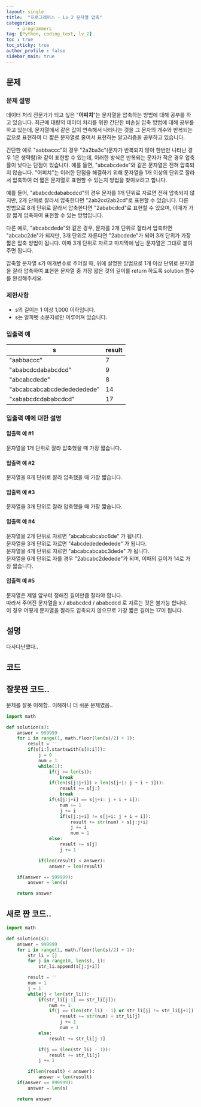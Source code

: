 ```yaml
---
layout: single
title:  "프로그래머스 - Lv 2 문자열 압축"
categories: 
    - programmers
tag: [Python, coding_test, lv_2]
toc : true
toc_sticky: true
author_profile : false
sidebar_main: true
---
```


문제
-----
### 문제 설명

데이터 처리 전문가가 되고 싶은 "**어피치**"는 문자열을 압축하는 방법에 대해 공부를 하고 있습니다. 최근에 대량의 데이터 처리를 위한 간단한 비손실 압축 방법에 대해 공부를 하고 있는데, 문자열에서 같은 값이 연속해서 나타나는 것을 그 문자의 개수와 반복되는 값으로 표현하여 더 짧은 문자열로 줄여서 표현하는 알고리즘을 공부하고 있습니다.

간단한 예로 "aabbaccc"의 경우 "2a2ba3c"(문자가 반복되지 않아 한번만 나타난 경우 1은 생략함)와 같이 표현할 수 있는데, 이러한 방식은 반복되는 문자가 적은 경우 압축률이 낮다는 단점이 있습니다. 예를 들면, "abcabcdede"와 같은 문자열은 전혀 압축되지 않습니다. "어피치"는 이러한 단점을 해결하기 위해 문자열을 1개 이상의 단위로 잘라서 압축하여 더 짧은 문자열로 표현할 수 있는지 방법을 찾아보려고 합니다.

예를 들어, "ababcdcdababcdcd"의 경우 문자를 1개 단위로 자르면 전혀 압축되지 않지만, 2개 단위로 잘라서 압축한다면 "2ab2cd2ab2cd"로 표현할 수 있습니다. 다른 방법으로 8개 단위로 잘라서 압축한다면 "2ababcdcd"로 표현할 수 있으며, 이때가 가장 짧게 압축하여 표현할 수 있는 방법입니다.

다른 예로, "abcabcdede"와 같은 경우, 문자를 2개 단위로 잘라서 압축하면 "abcabc2de"가 되지만, 3개 단위로 자른다면 "2abcdede"가 되어 3개 단위가 가장 짧은 압축 방법이 됩니다. 이때 3개 단위로 자르고 마지막에 남는 문자열은 그대로 붙여주면 됩니다.

압축할 문자열 s가 매개변수로 주어질 때, 위에 설명한 방법으로 1개 이상 단위로 문자열을 잘라 압축하여 표현한 문자열 중 가장 짧은 것의 길이를 return 하도록 solution 함수를 완성해주세요.

### 제한사항

- s의 길이는 1 이상 1,000 이하입니다.
- s는 알파벳 소문자로만 이루어져 있습니다.

### 입출력 예

|s|result|
|---|---|
|"aabbaccc"|7|
|"ababcdcdababcdcd"|9|
|"abcabcdede"|8|
|"abcabcabcabcdededededede"|14|
|"xababcdcdababcdcd"|17|

### 입출력 예에 대한 설명

#### 입출력 예 #1

문자열을 1개 단위로 잘라 압축했을 때 가장 짧습니다.

#### 입출력 예 #2

문자열을 8개 단위로 잘라 압축했을 때 가장 짧습니다.

#### 입출력 예 #3

문자열을 3개 단위로 잘라 압축했을 때 가장 짧습니다.

#### 입출력 예 #4

문자열을 2개 단위로 자르면 "abcabcabcabc6de" 가 됩니다.   
문자열을 3개 단위로 자르면 "4abcdededededede" 가 됩니다.   
문자열을 4개 단위로 자르면 "abcabcabcabc3dede" 가 됩니다.   
문자열을 6개 단위로 자를 경우 "2abcabc2dedede"가 되며, 이때의 길이가 14로 가장 짧습니다.   

#### 입출력 예 #5

문자열은 제일 앞부터 정해진 길이만큼 잘라야 합니다.   
따라서 주어진 문자열을 x / ababcdcd / ababcdcd 로 자르는 것은 불가능 합니다.   
이 경우 어떻게 문자열을 잘라도 압축되지 않으므로 가장 짧은 길이는 17이 됩니다.   

설명
------
다사다난했다..

코드
------

## 잘못짠 코드.. 

문제를 잘못 이해함.. 이해하니 더 쉬운 문제였음..

``` python
import math

def solution(s):
    answer = 999999
    for i in range(1, math.floor(len(s)/2) + 1):
        result = ''
        if(s[i:].startswith(s[0:i])):
            j = 0
            num = 1
            while(1):
                if(j >= len(s)):
                    break
                if(len(s[j:j+i]) > len(s[j+i: j + i + i])):
                    result += s[j:]
                    break
                if(s[j:j+i] == s[j+i: j + i + i]):
                    num += 1
                    j += i
                    if(s[j:j+i] != s[j+i: j + i + i]):
                        result += str(num) + s[j:j+i]
                        j += i
                        num = 1
                else:
                    result += s[j]
                    j += 1

            if(len(result) < answer):
                answer = len(result)

    if(answer == 999999):
        answer = len(s)

    return answer
```

## 새로 짠 코드..

``` python
import math

def solution(s):
    answer = 999999
    for i in range(1, math.floor(len(s)/2) + 1):
        str_li = []
        for j in range(0, len(s), i):
            str_li.append(s[j:j+i])

        result = ''
        num = 1
        j = 1
        while(j < len(str_li)):
            if(str_li[j-1] == str_li[j]):
                num += 1
                if(j == (len(str_li) - 1) or str_li[j] != str_li[j+1]):
                    result += str(num) + str_li[j]
                    j += 1
                    num = 1
            else:
                result += str_li[j-1]

            if(j == (len(str_li) - 1)):
                result += str_li[j]
            j += 1

        if(len(result) < answer):
            answer = len(result)
    if(answer == 999999):
        answer = len(s)

    return answer
```
